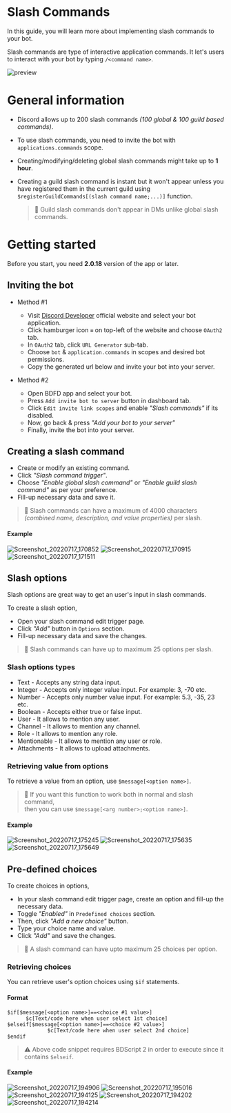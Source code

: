 # Slash Commands
In this guide, you will learn more about implementing slash commands to your bot.

Slash commands are type of interactive application commands. It let's users to interact with your bot by typing `/<command name>`.

![preview](https://i.imgur.com/kLNyEby.jpg) 

# General information
- Discord allows up to 200 slash commands _(100 global & 100 guild based commands)_.
- To use slash commands, you need to invite the bot with `applications.commands` scope.
- Creating/modifying/deleting global slash commands might take up to **1 hour**.
- Creating a guild slash command is instant but it won't appear unless you have registered them in the current guild using `$registerGuildCommands[(slash command name;...)]` function.


    > 📝 Guild slash commands don't appear in DMs unlike global slash commands.
# Getting started
Before you start, you need **2.0.18** version of the app or later.

## Inviting the bot
- Method #1
   - Visit [Discord Developer](https://discord.com/developers/applications) official website and select your bot application.
   - Click hamburger icon `≡` on top-left of the website and choose `OAuth2` tab.
   - In `OAuth2` tab, click `URL Generator` sub-tab.
   - Choose `bot` & `application.commands` in scopes and desired bot permissions.
   - Copy the generated url below and invite your bot into your server.

- Method #2
   - Open BDFD app and select your bot.
   - Press `Add invite bot to server` button in dashboard tab.
   - Click `Edit invite link scopes` and enable *"Slash commands"* if its disabled.
   - Now, go back & press *"Add your bot to your server"*
   - Finally, invite the bot into your server.

## Creating a slash command
- Create or modify an existing command.
- Click *"Slash command trigger"*.
- Choose *"Enable global slash command"* or *"Enable guild slash command"* as per your preference.
- Fill-up necessary data and save it.

> 📝 Slash commands can have a maximum of 4000 characters _(combined name, description, and value properties)_ per slash.

#### Example

![Screenshot_20220717_170852](https://user-images.githubusercontent.com/95774950/179396882-832a7158-f3db-46f2-bf38-2f5a3125c201.png)
![Screenshot_20220717_170915](https://user-images.githubusercontent.com/95774950/179396889-d9891b2a-74dd-4454-97b5-75eee1d12db0.png)
![Screenshot_20220717_171511](https://user-images.githubusercontent.com/95774950/179396894-e8b8e0c7-fe73-4f0b-8787-d40f8d3df630.png)


## Slash options
Slash options are great way to get an user's input in slash commands.

To create a slash option,
- Open your slash command edit trigger page.
- Click *"Add"* button in `Options` section.
- Fill-up necessary data and save the changes.

> 📝 Slash commands can have up to maximum 25 options per slash.

### Slash options types

- Text - Accepts any string data input.
- Integer - Accepts only integer value input. For example: 3, -70 etc.
- Number - Accepts only number value input. For example: 5.3, -35, 23 etc.
- Boolean - Accepts either true or false input.
- User - It allows to mention any user.
- Channel - It allows to mention any channel.
- Role - It allows to mention any role.
- Mentionable - It allows to mention any user or role.
- Attachments - It allows to upload attachments.

### Retrieving value from options
To retrieve a value from an option, use  `$message[<option name>]`.

> 📝 If you want this function to work both in normal and slash command,\
then you can use `$message[<arg number>;<option name>]`.

#### Example

![Screenshot_20220717_175245](https://user-images.githubusercontent.com/95774950/179398313-cec8420e-942b-4184-8b8b-c813584cb420.png)
![Screenshot_20220717_175635](https://user-images.githubusercontent.com/95774950/179398322-d9a27169-0030-458d-8abc-ed4462637862.png)
![Screenshot_20220717_175649](https://user-images.githubusercontent.com/95774950/179398327-6c1f1c00-205f-4dcf-a0ce-08cefed5c937.png)

## Pre-defined choices

To create choices in options,
- In your slash command edit trigger page, create an option and fill-up the necessary data.
- Toggle *"Enabled"* in `Predefined choices` section.
- Then, click *"Add a new choice"* button.
- Type your choice name and value.
- Click *"Add"* and save the changes.

> 📝 A slash command can have upto maximum 25 choices per option.

### Retrieving choices
You can retrieve user's option choices using `$if` statements.

#### Format
```
$if[$message[<option name>]==<choice #1 value>]
      $c[Text/code here when user select 1st choice]
$elseif[$message[<option name>]==<choice #2 value>]
             $c[Text/code here when user select 2nd choice]
$endif
```

> ⚠️ Above code snippet requires BDScript 2 in order to execute since it contains `$elseif`.

#### Example
![Screenshot_20220717_194906](https://user-images.githubusercontent.com/95774950/179402684-17c15db5-fcd5-408d-9f20-86e31ccfbbb4.png)
![Screenshot_20220717_195016](https://user-images.githubusercontent.com/95774950/179402739-230b6b25-57a2-4c4f-bdad-2732ee988fbf.png)
![Screenshot_20220717_194125](https://user-images.githubusercontent.com/95774950/179402565-cc6bb202-7197-45cb-8b20-d44ca8080d27.png)
![Screenshot_20220717_194202](https://user-images.githubusercontent.com/95774950/179402575-a308ac57-6e29-4b83-8e8c-31970a508daa.png)
![Screenshot_20220717_194214](https://user-images.githubusercontent.com/95774950/179402578-608de95d-4799-4ca8-af70-dca9ca6769dd.png)
